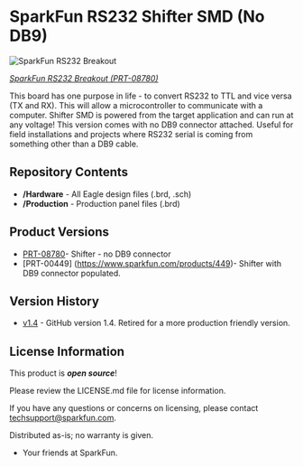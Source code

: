 SparkFun RS232 Shifter SMD (No DB9)
==================================

![SparkFun RS232 Breakout](https://cdn.sparkfun.com//assets/parts/2/0/0/4/08780-01.jpg)

[*SparkFun RS232 Breakout (PRT-08780)*](https://www.sparkfun.com/products/8780)

This board has one purpose in life - to convert RS232 to TTL and vice versa (TX and RX). This will allow a microcontroller to communicate with a computer. 
Shifter SMD is powered from the target application and can run at any voltage! 
This version comes with no DB9 connector attached. 
Useful for field installations and projects where RS232 serial is coming from something other than a DB9 cable.

Repository Contents
-------------------

* **/Hardware** - All Eagle design files (.brd, .sch)
* **/Production** - Production panel files (.brd)

Product Versions
----------------
* [PRT-08780](https://www.sparkfun.com/products/8780)- Shifter - no DB9 connector
* [PRT-00449] (https://www.sparkfun.com/products/449)- Shifter with DB9 connector populated.

Version History
---------------

* [v1.4](https://github.com/sparkfun/RS232_Shifter/tree/V_1.4) - GitHub version 1.4. Retired for a more production friendly version.


License Information
-------------------

This product is _**open source**_! 

Please review the LICENSE.md file for license information. 

If you have any questions or concerns on licensing, please contact techsupport@sparkfun.com.

Distributed as-is; no warranty is given.

- Your friends at SparkFun.